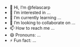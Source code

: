 - 👋 Hi, I’m @felascarp
- 👀 I’m interested in ...
- 🌱 I’m currently learning ...
- 💞️ I’m looking to collaborate on ...
- 📫 How to reach me ...
- 😄 Pronouns: ...
- ⚡ Fun fact: ...

<!---
felascarp/felascarp is a ✨ special ✨ repository because its `README.md` (this file) appears on your GitHub profile.
You can click the Preview link to take a look at your changes.
--->
